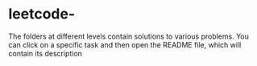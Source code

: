 # leetcode-
The folders at different levels contain solutions to various problems.
You can click on a specific task and then open the README file, which will contain its description
